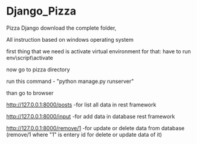 # Django_Pizza
Pizza Django
download the complete folder, 

All instruction based on windows operating system


first thing that we need is activate virtual environment for that: 
have to run env\script\activate

now go to pizza directory

run this command - "python manage.py runserver"

than go to browser 

http://127.0.0.1:8000/posts -for list all data in rest framework

http://127.0.0.1:8000/input -for add data in database rest framework

http://127.0.0.1:8000/remove/1 -for update or delete data from database (remove/1 where "1" is entery id for delete or update data of it)
